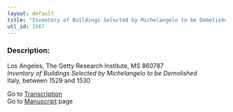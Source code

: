 ```yaml
---
layout: default
title: "Inventory of Buildings Selected by Michelangelo to be Demolished"
utl_id: 3567
---
```


###  Description:

Los Angeles, The Getty Research Institute, MS 860787<br>
_Inventory of Buildings Selected by Michelangelo to be Demolished_<br>
Italy, between 1529 and 1530

Go to [Transcription](https://centerfordigitalhumanities.github.io/Newberry-Italian-paleography/transcriptions/320)<br>
Go to [Manuscript](https://centerfordigitalhumanities.github.io/Newberry-Italian-paleography/www/record.html?id=320) page <br>
